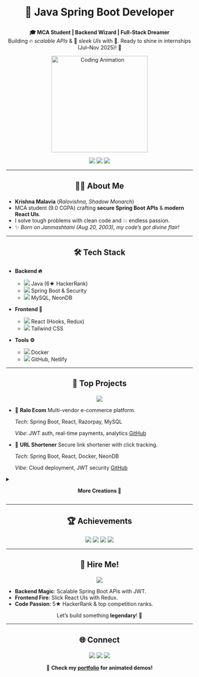 # <p align="center">🚀 Java Spring Boot Developer</p>

<p align="center">
  <b>🎓 MCA Student | Backend Wizard | Full-Stack Dreamer</b><br>
  Building 🔥 <i>scalable APIs</i> & 🎨 <i>sleek UIs</i> with 💖. Ready to shine in internships (Jul–Nov 2025)! 💪
</p>

<p align="center">
  <img src="https://raloportfolio.netlify.app/assets/coding.gif" alt="Coding Animation" width="260"/>
</p>

<p align="center">
  <a href="https://github.com/ralovishna"><img src="https://img.shields.io/badge/🐙%20GitHub-ralovishna-1E3A8A?style=for-the-badge&logo=github&color=1E3A8A&labelColor=0F172A"/></a>
  <a href="https://linkedin.com/in/krishna-malavia-1b744024a"><img src="https://img.shields.io/badge/🔗%20LinkedIn-Krishna%20Malavia-0A66C2?style=for-the-badge&logo=linkedin&color=0A66C2&labelColor=0F172A"/></a>
  <a href="https://raloportfolio.netlify.app"><img src="https://img.shields.io/badge/🌍%20Portfolio-View%20Now-FF3E7D?style=for-the-badge&color=FF3E7D&labelColor=0F172A"/></a>
</p>

---

## <p align="center">👨‍💻 About Me</p>
- **Krishna Malavia** (*Ralovishna, Shadow Monarch*)
- MCA student (9.0 CGPA) crafting **secure Spring Boot APIs** & **modern React UIs**.
- I solve tough problems with clean code and 💥 endless passion.
- ✨ *Born on Janmashtami (Aug 20, 2003), my code’s got divine flair!*

---

## <p align="center">🛠️ Tech Stack</p>
- **Backend 🔥**
  - <img src="https://img.shields.io/badge/Java-6★-ED8B00?style=flat-square&logo=java&color=ED8B00&labelColor=0F172A"/> Java (6★ HackerRank)
  - <img src="https://img.shields.io/badge/Spring%20Boot-API-6DB33F?style=flat-square&logo=spring&color=6DB33F&labelColor=0F172A"/> Spring Boot & Security
  - <img src="https://img.shields.io/badge/MySQL-NeonDB-4479A1?style=flat-square&logo=mysql&color=4479A1&labelColor=0F172A"/> MySQL, NeonDB

- **Frontend 🎨**
  - <img src="https://img.shields.io/badge/React-Hooks-61DAFB?style=flat-square&logo=react&color=61DAFB&labelColor=0F172A"/> React (Hooks, Redux)
  - <img src="https://img.shields.io/badge/Tailwind-CSS-38B2AC?style=flat-square&logo=tailwind-css&color=38B2AC&labelColor=0F172A"/> Tailwind CSS

- **Tools ⚙️**
  - <img src="https://img.shields.io/badge/Docker-2496ED?style=flat-square&logo=docker&color=2496ED&labelColor=0F172A"/> Docker
  - <img src="https://img.shields.io/badge/GitHub-F05032?style=flat-square&logo=github&color=F05032&labelColor=0F172A"/> GitHub, Netlify

---

## <p align="center">🚀 Top Projects</p>
<p align="center">
  <a href="https://ralovishna.netlify.app"><img src="https://img.shields.io/badge/🔥%20Live%20Demos-Check%20Now-FF3E7D?style=for-the-badge&color=FF3E7D&labelColor=0F172A"/></a>
</p>

- 🛒 **Ralo Ecom**
  Multi-vendor e-commerce platform.
  
  *Tech*: Spring Boot, React, Razorpay, MySQL
  
  *Vibe*: JWT auth, real-time payments, analytics
  [GitHub](#)

- 🔗 **URL Shortener**
  Secure link shortener with click tracking.
  
  *Tech*: Spring Boot, React, Docker, NeonDB
  
  *Vibe*: Cloud deployment, JWT security
  [GitHub](#)

<details>
<summary><p align="center"><b>More Creations 💎</b></p></summary>
  
- 🎓 **Student Management System**
  Role-based academic platform.
  
  *Tech*: Spring Boot, Thymeleaf, MySQL
  
  *Vibe*: Secure APIs, optimized DB

- 📚 **Library Management API**
  REST API with Swagger docs.
  
  *Tech*: Spring Boot, Hibernate, Swagger
  
  *Vibe*: Automated workflows
</details>

---

## <p align="center">🏆 Achievements</p>
<p align="center">
  <a href="https://www.hackerrank.com/profile/Ralovishna"><img src="https://img.shields.io/badge/🏆%20HackerRank-5★%20Gold-2EC866?style=for-the-badge&color=2EC866&labelColor=0F172A"/></a>
  <img src="https://img.shields.io/badge/🥇%20Code%20Marathon-1st%202023-FFD700?style=for-the-badge&color=FFD700&labelColor=0F172A"/>
  <img src="https://img.shields.io/badge/🥈%20Code%20Clash-2nd%202025-FFD700?style=for-the-badge&color=FFD700&labelColor=0F172A"/>
  <img src="https://img.shields.io/badge/📜%20Certified-Software%20Engineer-4A90E2?style=for-the-badge&color=4A90E2&labelColor=0F172A"/>
</p>

---

## <p align="center">💼 Hire Me!</p>
<p align="center">
  <a href="mailto:krishnashyammalavia15030973@gmail.com"><img src="https://img.shields.io/badge/📧%20Internships-Jul–Nov%202025-4A90E2?style=for-the-badge&color=4A90E2&labelColor=0F172A"/></a>
</p>

- **Backend Magic**: Scalable Spring Boot APIs with JWT.
- **Frontend Fire**: Slick React UIs with Redux.
- **Code Passion**: 5★ HackerRank & top competition ranks.

<p align="center">Let’s build something <b>legendary</b>! 🚀</p>

---

## <p align="center">🌐 Connect</p>
<p align="center">
  <a href="mailto:krishnashyammalavia15030973@gmail.com"><img src="https://img.shields.io/badge/📧%20Email-Contact%20Me-D14836?style=for-the-badge&color=D14836&labelColor=0F172A"/></a>
  <a href="https://linkedin.com/in/krishna-malavia-1b744024a"><img src="https://img.shields.io/badge/🔗%20LinkedIn-Connect-0A66C2?style=for-the-badge&color=0A66C2&labelColor=0F172A"/></a>
  <a href="https://github.com/ralovishna"><img src="https://img.shields.io/badge/🐙%20GitHub-Follow-181717?style=for-the-badge&color=181717&labelColor=0F172A"/></a>
</p>
<p align="center">
  🎥 <b>Check my <a href="https://raloportfolio.netlify.app">portfolio</a> for animated demos!</b>
</p>
